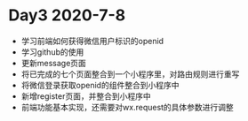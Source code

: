 # Day3 2020-7-8
- 学习前端如何获得微信用户标识的openid
- 学习github的使用
- 更新message页面
- 将已完成的七个页面整合到一个小程序里，对路由规则进行重写
- 将微信登录获取openid的组件整合到小程序中
- 新增register页面，并整合到小程序中
- 前端功能基本实现，还需要对wx.request的具体参数进行调整
